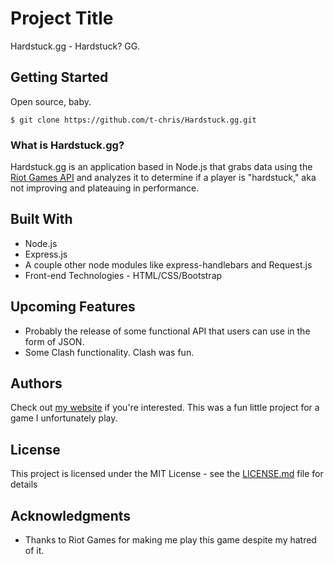 # Project Title

Hardstuck.gg - Hardstuck? GG.

## Getting Started

Open source, baby.
```
$ git clone https://github.com/t-chris/Hardstuck.gg.git
```
### What is Hardstuck.gg?

Hardstuck.gg is an application based in Node.js that grabs data using the [Riot Games API](https://developer.riotgames.com/apis) and analyzes it to determine if a player is "hardstuck," aka not improving and plateauing in performance.

## Built With

* Node.js
* Express.js
* A couple other node modules like express-handlebars and Request.js
* Front-end Technologies - HTML/CSS/Bootstrap

## Upcoming Features

* Probably the release of some functional API that users can use in the form of JSON.
* Some Clash functionality. Clash was fun.

## Authors
Check out [my website](http://tanchris.com) if you're interested. This was a fun little project for a game I unfortunately play.

## License

This project is licensed under the MIT License - see the [LICENSE.md](LICENSE.md) file for details

## Acknowledgments

* Thanks to Riot Games for making me play this game despite my hatred of it.
